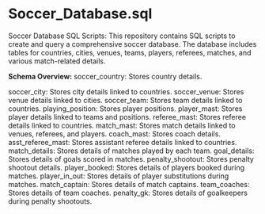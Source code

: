 # Soccer_Database.sql
Soccer Database SQL Scripts:
This repository contains SQL scripts to create and query a comprehensive soccer database. The database includes tables for countries, cities, venues, teams, players, referees, matches, and various match-related details.



**Schema Overview:**
soccer_country: Stores country details.


soccer_city: Stores city details linked to countries.
soccer_venue: Stores venue details linked to cities.
soccer_team: Stores team details linked to countries.
playing_position: Stores player positions.
player_mast: Stores player details linked to teams and positions.
referee_mast: Stores referee details linked to countries.
match_mast: Stores match details linked to venues, referees, and players.
coach_mast: Stores coach details.
asst_referee_mast: Stores assistant referee details linked to countries.
match_details: Stores details of matches played by each team.
goal_details: Stores details of goals scored in matches.
penalty_shootout: Stores penalty shootout details.
player_booked: Stores details of players booked during matches.
player_in_out: Stores details of player substitutions during matches.
match_captain: Stores details of match captains.
team_coaches: Stores details of team coaches.
penalty_gk: Stores details of goalkeepers during penalty shootouts.
